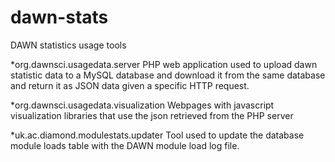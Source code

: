 dawn-stats
==========

DAWN statistics usage tools

*org.dawnsci.usagedata.server
PHP web application used to upload dawn statistic data to a MySQL database and download it from the same database and return it as JSON data given a specific HTTP request.

*org.dawnsci.usagedata.visualization
Webpages with javascript visualization libraries that use the json retrieved from the PHP server

*uk.ac.diamond.modulestats.updater
Tool used to update the database module loads table with the DAWN module load log file.
